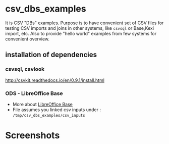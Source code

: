 # csv_dbs_examples
It is CSV "DBs" examples.
Purpose is to have convenient set of CSV files for testing CSV imports and joins in other systems, like `csvsql` or Base,Kexi import, etc. Also to provide "hello world" examples from few systems for convenient overview.

## installation of dependencies

### csvsql, csvlook
http://csvkit.readthedocs.io/en/0.9.1/install.html

### ODS - LibreOffice Base

* More about [LibreOffice Base](https://en.wikipedia.org/wiki/LibreOffice)
* File assumes you linked csv inputs under : `/tmp/csv_dbs_examples/csv_inputs`

# Screenshots
